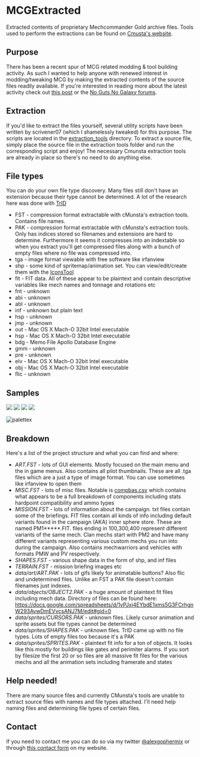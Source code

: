 MCGExtracted
============

Extracted contents of proprietary Mechcommander Gold archive files. Tools used to perform the extractions can be found on [Cmusta's website](http://therealcmunsta.webs.com/downloads.htm).

Purpose
-------
There has been a recent spur of MCG related modding & tool building activity. As such I wanted to help anyone with renewed interest in modding/tweaking MCG by making the extracted contents of the source files readily available. If you're interested in reading more about the latest activity check out [this post](http://www.thegameengine.org/mechcommander-gold/mechcommander-gold-extracted-source/) or the [No Guts No Galaxy forums](http://www.nogutsnogalaxy.net/forum/).

Extraction
---------
If you'd like to extract the files yourself, several utility scripts have been written by scrivener07 (which I shamelessly tweaked) for this purpose. The scripts are located in the [extraction_tools](https://github.com/oseparovic/MCGExtracted/tree/master/extraction_tools) directory. To extract a source file, simply place the source file in the extraction tools folder and run the corresponding script and enjoy! The necessary Cmunsta extraction tools are already in place so there's no need to do anything else.

File types
----------
You can do your own file type discovery. Many files still don't have an extension because their type cannot be determined. A lot of the research here was done with [TrID](http://mark0.net/soft-trid-e.html)
* FST - compression format extractable with cMunsta's extraction tools. Contains file names.
* PAK - compression format extractable with cMunsta's extraction tools. Only has indices stored so filenames and extensions are hard to determine. Furthermore it seems it compresses into an indextable so when you extract you'll get compressed files along with a bunch of empty files where no file was compressed into.
* tga - image format viewable with free software like irfanview
* shp - some kind of spritemap/animation set. You can view/edit/create them with the [IconsTool](http://luis-guzman.com/IconsTool.html)
* fit - FIT data. All of these appear to be plaintext and contain descriptive variables like mech names and tonnage and rotations etc
* fnt - unknown
* abi - unknown
* abl - unknown
* inf - unknown but plain text
* hsp - unknown
* jmp - unknown
* out - Mac OS X Mach-O 32bit Intel executable
* hsp - Mac OS X Mach-O 32bit Intel executable
* bdg - Memo File Apollo Database Engine
* gmm - unknown
* pre - unknown
* elv - Mac OS X Mach-O 32bit Intel executable
* obj - Mac OS X Mach-O 32bit Intel executable
* flic - unknown

Samples
-------
![](https://raw.github.com/oseparovic/MCGExtracted/master/data/art/ART.PAK/1.gif)
![](https://raw.github.com/oseparovic/MCGExtracted/master/data/art/ART.PAK/2.gif)
![](https://raw.github.com/oseparovic/MCGExtracted/master/data/art/ART.PAK/3.gif)
![](https://raw.github.com/oseparovic/MCGExtracted/master/data/art/ART.PAK/4.gif)

![palettex](https://raw.github.com/oseparovic/MCGExtracted/master/MISC.FST/palettex.gif)

Breakdown
--------
Here's a list of the project structure and what you can find and where:

* *ART.FST* - lots of GUI elements. Mostly focused on the main menu and the in game menus. Also contains all pilot thumbnails. These are all .tga files which are a just a type of image format. You can use sometimes like irfanview to open them
* *MISC.FST* - lots of misc files. Notable is [compbas.csv](https://raw.github.com/oseparovic/MCGExtracted/master/MISC.FST/compbas.csv) which contains what appears to be a full breakdown of components including stats hardpoint compatibility and ammo types
* *MISSION.FST* - lots of information about the campaign. txt files contain some of the briefings. FIT files contain all kinds of info including default variants found in the campaign (AKA) inner sphere store. These are named PM1\*\*\*\*\*.FIT. files ending in 100,300,400 represent different variants of the same mech. Clan mechs start with PM2 and have many different variants representing various custom mechs you run into during the campaign. Also contains mechwarriors and vehicles with formats PMW and PV respectively.
* *SHAPES.FST* - various shape data in the form of shp, and inf files
* *TERRAIN.FST* - mission briefing images etc 
* *data/art/ART.PAK* - lots of gifs likely for animatable buttons? Also flic and undetermined files. Unlike an FST a PAK file doesn't contain filenames just indexes.
* *data/objects/OBJECT2.PAK* - a huge amount of plaintext fit files including mech data. Directory of files can be found here: https://docs.google.com/spreadsheets/d/1vPJxj4EYbdE1xms5G3FCrhgnW293AvwDmEVvcsANJ7M/edit#gid=0
* *data/sprites/CURSORS.PAK* - unknown files. Likely cursor animation and sprite assets but file types cannot be determined
* *data/sprites/SHAPES.PAK* - unknown files. TrID came up with no file types. Lots of empty files too because it's a PAK
* *data/sprites/SPRITES.PAK* - plaintext fit info for a ton of objects. It looks like this mostly for buildings like gates and perimiter alarms. If you sort by filesize the first 20 or so files are all massive fit files for the various mechs and all the animation sets including framerate and states

Help needed!
------------
There are many source files and currently CMunsta's tools are unable to extract source files with names and file types attached. I'll need help naming files and determining file types of certain files.

Contact
-------
If you need to contact me you can do so via my twitter [@alexgophermix](https://twitter.com/alexgophermix) or through [this contact form](http://www.thegameengine.org/questions/) on my website.

